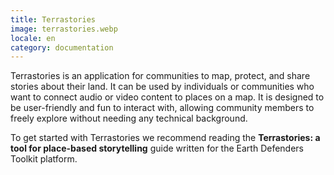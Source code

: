 ```yaml
---
title: Terrastories
image: terrastories.webp
locale: en
category: documentation
---
```


Terrastories is an application for communities to map, protect, and share stories about their land. It can be used by individuals or communities who want to connect audio or video content to places on a map. It is designed to be user-friendly and fun to interact with, allowing community members to freely explore without needing any technical background.

To get started with Terrastories we recommend reading the **Terrastories: a tool for place-based storytelling** guide written for the Earth Defenders Toolkit platform.

<app-button :color="true" localUrl=":8083" text="Use Terrastories"></app-button>

<app-button localUrl=":8086/all/https://www.earthdefenderstoolkit.com/toolkit/terrastories-a-tool-for-place-based-storytelling/" text="Read the guide"></app-button>
